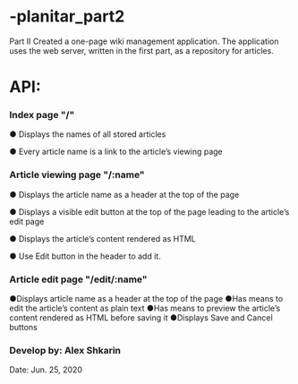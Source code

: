 # -planitar_part2

Part II
Created a one-page wiki management application. The application uses the web server, written in the first part, as a repository for articles.

# API:
### Index page  "/" 

● Displays the names of all stored articles

● Every article name is a link to the article’s viewing page 

### Article viewing page  "/:name" 
● Displays the article name as a header at the top of the page 

● Displays a visible edit button at the top of the page leading to the article’s edit page 

● Displays the article’s content rendered as HTML 

● Use Edit button in the header to add it.


### Article edit page  "/edit/:name" 
●Displays article name as a header at the top 
of the page 
●Has means to edit the article’s content as 
plain text 
●Has means to preview the article’s content 
rendered as HTML before saving it 
●Displays Save and Cancel buttons 



### Develop by: Alex Shkarin

Date: Jun. 25, 2020
